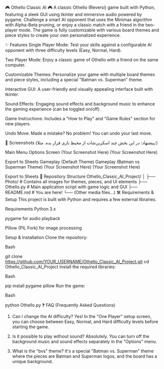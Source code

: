 🎮 Othello Classic AI 🎮
A classic Othello (Reversi) game built with Python, featuring a sleek GUI using tkinter and immersive audio powered by pygame. Challenge a smart AI opponent that uses the Minimax algorithm with Alpha-Beta pruning, or enjoy a classic match with a friend in the two-player mode. The game is fully customizable with various board themes and piece styles to create your own personalized experience.

✨ Features
Single Player Mode: Test your skills against a configurable AI opponent with three difficulty levels (Easy, Normal, Hard).

Two Player Mode: Enjoy a classic game of Othello with a friend on the same computer.

Customizable Themes: Personalize your game with multiple board themes and piece styles, including a special "Batman vs. Superman" theme.

Interactive GUI: A user-friendly and visually appealing interface built with tkinter.

Sound Effects: Engaging sound effects and background music to enhance the gaming experience (can be toggled on/off).

Game Instructions: Includes a "How to Play" and "Game Rules" section for new players.

Undo Move: Made a mistake? No problem! You can undo your last move.

📸 Screenshots
(پیشنهاد: در این بخش چند اسکرین‌شات از محیط بازی قرار بده. مثلا:)

Main Menu	Options Screen
(Your Screenshot Here)	(Your Screenshot Here)

Export to Sheets
Gameplay (Default Theme)	Gameplay (Batman vs Superman Theme)
(Your Screenshot Here)	(Your Screenshot Here)

Export to Sheets
📂 Repository Structure
Othello_Classic_AI_Project/
│
├── Photo/                  # Contains all images for themes, pieces, and UI elements
├── Othello.py              # Main application script with game logic and GUI
├── README.md               # You are here!
└── (Other media files...)
🛠️ Requirements & Setup
This project is built with Python and requires a few external libraries.

Requirements
Python 3.x

pygame for audio playback

Pillow (PIL Fork) for image processing

Setup & Installation
Clone the repository:

Bash

git clone https://github.com/YOUR_USERNAME/Othello_Classic_AI_Project.git
cd Othello_Classic_AI_Project
Install the required libraries:

Bash

pip install pygame pillow
Run the game:

Bash

python Othello.py
❓ FAQ (Frequently Asked Questions)
1. Can I change the AI difficulty?
Yes! In the "One Player" setup screen, you can choose between Easy, Normal, and Hard difficulty levels before starting the game.

2. Is it possible to play without sound?
Absolutely. You can turn off the background music and sound effects separately in the "Options" menu.

3. What is the "bvs" theme?
It's a special "Batman vs. Superman" theme where the pieces are Batman and Superman logos, and the board has a unique background.
